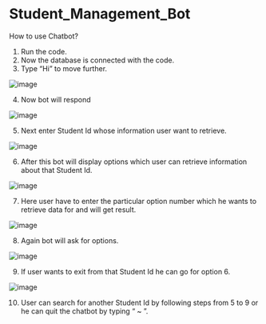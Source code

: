 # Student_Management_Bot

How to use Chatbot?

1.	Run the code.
2.	Now the database is connected with the code.
3.	Type “Hi” to move further.

 ![image](https://user-images.githubusercontent.com/92769336/197151458-5772d982-bb5a-4e4c-ace6-9dba7d09ed17.png)

4.	Now bot will respond 

 ![image](https://user-images.githubusercontent.com/92769336/197151500-0eeeb0b7-9392-49e9-9b18-9e0fba8f019a.png)

5.	Next enter Student Id whose information user want to retrieve.

 ![image](https://user-images.githubusercontent.com/92769336/197151524-93779b1e-4253-42a7-8315-24ff5c7b0ff4.png)

6.	After this bot will display options which user can retrieve information about that Student Id.
 
 ![image](https://user-images.githubusercontent.com/92769336/197151546-e86750c6-78fe-48c1-bde5-18729baeaf3c.png)

7.	Here user have to enter the particular option number which he wants to retrieve data for and will get result.

 ![image](https://user-images.githubusercontent.com/92769336/197151578-3f5fc6ff-aa1e-4c7c-a39f-11adfbcec0c2.png)

8.	Again bot will ask for options. 

 ![image](https://user-images.githubusercontent.com/92769336/197151602-fd76aaa7-04d4-4553-b9c2-db8fab965978.png)

9.	If user wants to exit from that Student Id he can go for option 6.

 ![image](https://user-images.githubusercontent.com/92769336/197151625-3281a894-4f7e-47e5-8a1d-b4a1a7da9e78.png)

10.	User can search for another Student Id by following steps from  5 to 9 or he can quit the chatbot by typing “ ~ ”.
